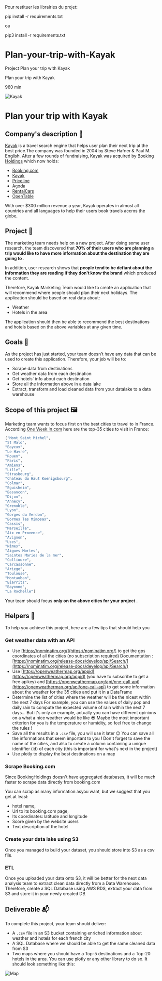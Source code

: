 Pour restituer les librairies du projet:

pip install -r requirements.txt

ou

pip3 install -r requirements.txt

# Plan-your-trip-with-Kayak


Project Plan your trip with Kayak

Plan your trip with Kayak

960 min

![Kayak](https://seekvectorlogo.com/wp-content/uploads/2018/01/kayak-vector-logo.png)

# Plan your trip with Kayak

## Company's description 📇

[Kayak](https://www.kayak.com/) is a travel search engine that helps user plan their next trip at the best price.The company was founded in 2004 by Steve Hafner & Paul M. English. After a few rounds of fundraising, Kayak was acquired by [Booking Holdings](https://www.bookingholdings.com/) which now holds:

* [Booking.com](https://booking.com/)
* [Kayak](https://kayak.com/)
* [Priceline](https://www.priceline.com/)
* [Agoda](https://www.agoda.com/)
* [RentalCars](https://rentalcars.com/)
* [OpenTable](https://www.opentable.com/)

With over $300 million revenue a year, Kayak operates in almost all countries and all languages to help their users book travels accros the globe.

## Project 🚧

The marketing team needs help on a new project. After doing some user research, the team discovered that  **70% of their users who are planning a trip would like to have more information about the destination they are going to** .

In addition, user research shows that **people tend to be defiant about the information they are reading if they don't know the brand** which produced the content.

Therefore, Kayak Marketing Team would like to create an application that will recommend where people should plan their next holidays. The application should be based on real data about:

* Weather
* Hotels in the area

The application should then be able to recommend the best destinations and hotels based on the above variables at any given time.

## Goals 🎯

As the project has just started, your team doesn't have any data that can be used to create this application. Therefore, your job will be to:

* Scrape data from destinations
* Get weather data from each destination
* Get hotels' info about each destination
* Store all the information above in a data lake
* Extract, transform and load cleaned data from your datalake to a data warehouse

## Scope of this project 🖼️

Marketing team wants to focus first on the best cities to travel to in France. According [One Week In.com](https://one-week-in.com/35-cities-to-visit-in-france/) here are the top-35 cities to visit in France:

```python
["Mont Saint Michel",
"St Malo",
"Bayeux",
"Le Havre",
"Rouen",
"Paris",
"Amiens",
"Lille",
"Strasbourg",
"Chateau du Haut Koenigsbourg",
"Colmar",
"Eguisheim",
"Besancon",
"Dijon",
"Annecy",
"Grenoble",
"Lyon",
"Gorges du Verdon",
"Bormes les Mimosas",
"Cassis",
"Marseille",
"Aix en Provence",
"Avignon",
"Uzes",
"Nimes",
"Aigues Mortes",
"Saintes Maries de la mer",
"Collioure",
"Carcassonne",
"Ariege",
"Toulouse",
"Montauban",
"Biarritz",
"Bayonne",
"La Rochelle"]
```

Your team should focus  **only on the above cities for your project** .

## Helpers 🦮

To help you achieve this project, here are a few tips that should help you

### Get weather data with an API

* Use [https://nominatim.org/](https://nominatim.org/) to get the gps coordinates of all the cities (no subscription required) Documentation : [https://nominatim.org/release-docs/develop/api/Search/](https://nominatim.org/release-docs/develop/api/Search/)
* Use [https://openweathermap.org/appid](https://openweathermap.org/appid) (you have to subscribe to get a free apikey) and [https://openweathermap.org/api/one-call-api](https://openweathermap.org/api/one-call-api) to get some information about the weather for the 35 cities and put it in a DataFrame
* Determine the list of cities where the weather will be the nicest within the next 7 days For example, you can use the values of daily.pop and daily.rain to compute the expected volume of rain within the next 7 days... But it's only an example, actually you can have different opinions on a what a nice weather would be like 😎 Maybe the most important criterion for you is the temperature or humidity, so feel free to change the rules !
* Save all the results in a `.csv` file, you will use it later 😉 You can save all the informations that seem important to you ! Don't forget to save the name of the cities, and also to create a column containing a unique identifier (id) of each city (this is important for what's next in the project)
* Use plotly to display the best destinations on a map

### Scrape Booking.com

Since BookingHoldings doesn't have aggregated databases, it will be much faster to scrape data directly from booking.com

You can scrap as many information asyou want, but we suggest that you get at least:

* hotel name,
* Url to its booking.com page,
* Its coordinates: latitude and longitude
* Score given by the website users
* Text description of the hotel

### Create your data lake using S3

Once you managed to build your dataset, you should store into S3 as a csv file.

### ETL

Once you uploaded your data onto S3, it will be better for the next data analysis team to extract clean data directly from a Data Warehouse. Therefore, create a SQL Database using AWS RDS, extract your data from S3 and store it in your newly created DB.

## Deliverable 📬

To complete this project, your team should deliver:

* A `.csv` file in an S3 bucket containing enriched information about weather and hotels for each french city
* A SQL Database where we should be able to get the same cleaned data from S3
* Two maps where you should have a Top-5 destinations and a Top-20 hotels in the area. You can use plotly or any other library to do so. It should look something like this:

![Map](https://full-stack-assets.s3.eu-west-3.amazonaws.com/images/Kayak_best_destination_project.png)
